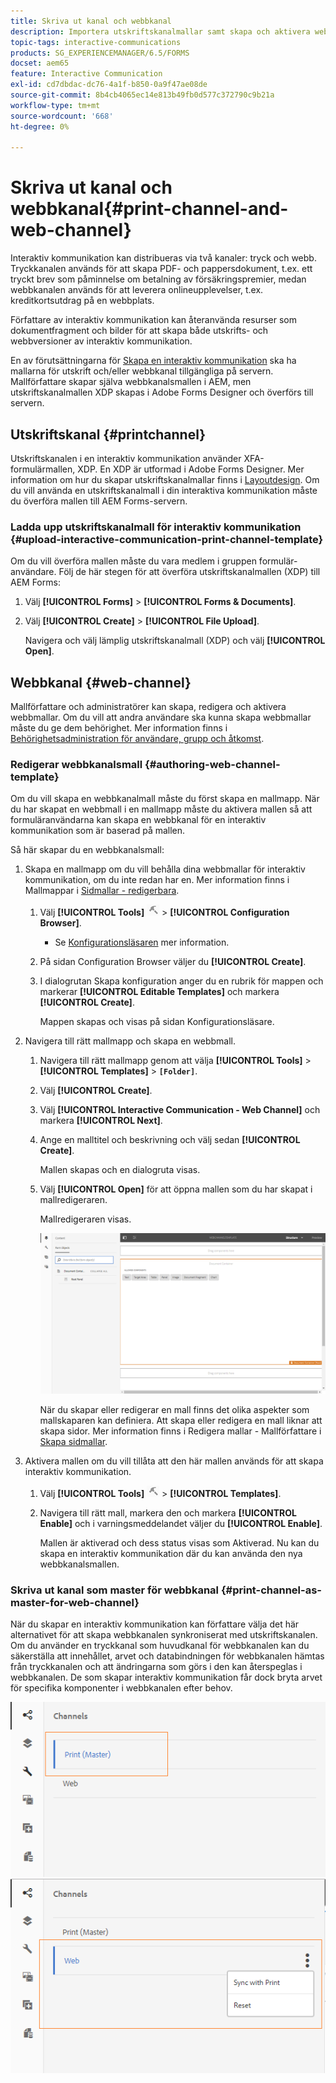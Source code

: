 ```yaml
---
title: Skriva ut kanal och webbkanal
description: Importera utskriftskanalmallar samt skapa och aktivera webbkanalsmallar
topic-tags: interactive-communications
products: SG_EXPERIENCEMANAGER/6.5/FORMS
docset: aem65
feature: Interactive Communication
exl-id: cd7dbdac-dc76-4a1f-b850-0a9f47ae08de
source-git-commit: 8b4cb4065ec14e813b49fb0d577c372790c9b21a
workflow-type: tm+mt
source-wordcount: '668'
ht-degree: 0%

---
```


# Skriva ut kanal och webbkanal{#print-channel-and-web-channel}

Interaktiv kommunikation kan distribueras via två kanaler: tryck och webb. Tryckkanalen används för att skapa PDF- och pappersdokument, t.ex. ett tryckt brev som påminnelse om betalning av försäkringspremier, medan webbkanalen används för att leverera onlineupplevelser, t.ex. kreditkortsutdrag på en webbplats.

Författare av interaktiv kommunikation kan återanvända resurser som dokumentfragment och bilder för att skapa både utskrifts- och webbversioner av interaktiv kommunikation.

En av förutsättningarna för [Skapa en interaktiv kommunikation](../../forms/using/create-interactive-communication.md) ska ha mallarna för utskrift och/eller webbkanal tillgängliga på servern. Mallförfattare skapar själva webbkanalsmallen i AEM, men utskriftskanalmallen XDP skapas i Adobe Forms Designer och överförs till servern.

## Utskriftskanal {#printchannel}

Utskriftskanalen i en interaktiv kommunikation använder XFA-formulärmallen, XDP. En XDP är utformad i Adobe Forms Designer. Mer information om hur du skapar utskriftskanalmallar finns i [Layoutdesign](../../forms/using/layout-design-details.md). Om du vill använda en utskriftskanalmall i din interaktiva kommunikation måste du överföra mallen till AEM Forms-servern.

### Ladda upp utskriftskanalmall för interaktiv kommunikation {#upload-interactive-communication-print-channel-template}

Om du vill överföra mallen måste du vara medlem i gruppen formulär-användare. Följ de här stegen för att överföra utskriftskanalmallen (XDP) till AEM Forms:

1. Välj **[!UICONTROL Forms]** > **[!UICONTROL Forms & Documents]**.

1. Välj **[!UICONTROL Create]** > **[!UICONTROL File Upload]**.

   Navigera och välj lämplig utskriftskanalmall (XDP) och välj **[!UICONTROL Open]**.

## Webbkanal {#web-channel}

Mallförfattare och administratörer kan skapa, redigera och aktivera webbmallar. Om du vill att andra användare ska kunna skapa webbmallar måste du ge dem behörighet. Mer information finns i [Behörighetsadministration för användare, grupp och åtkomst](/help/sites-administering/user-group-ac-admin.md).

### Redigerar webbkanalsmall {#authoring-web-channel-template}

Om du vill skapa en webbkanalmall måste du först skapa en mallmapp. När du har skapat en webbmall i en mallmapp måste du aktivera mallen så att formuläranvändarna kan skapa en webbkanal för en interaktiv kommunikation som är baserad på mallen.

Så här skapar du en webbkanalsmall:

1. Skapa en mallmapp om du vill behålla dina webbmallar för interaktiv kommunikation, om du inte redan har en. Mer information finns i Mallmappar i [Sidmallar - redigerbara](/help/sites-developing/page-templates-editable.md).

   1. Välj **[!UICONTROL Tools]** ![verktyg](assets/tools.png) > **[!UICONTROL Configuration Browser]**.
      * Se [Konfigurationsläsaren](/help/sites-administering/configurations.md) mer information.
   1. På sidan Configuration Browser väljer du **[!UICONTROL Create]**.
   1. I dialogrutan Skapa konfiguration anger du en rubrik för mappen och markerar **[!UICONTROL Editable Templates]** och markera **[!UICONTROL Create]**.

      Mappen skapas och visas på sidan Konfigurationsläsare.

1. Navigera till rätt mallmapp och skapa en webbmall.

   1. Navigera till rätt mallmapp genom att välja **[!UICONTROL Tools]** > **[!UICONTROL Templates]** > **`[Folder]`**.
   1. Välj **[!UICONTROL Create]**.
   1. Välj **[!UICONTROL Interactive Communication - Web Channel]** och markera **[!UICONTROL Next]**.
   1. Ange en malltitel och beskrivning och välj sedan **[!UICONTROL Create]**.

      Mallen skapas och en dialogruta visas.

   1. Välj **[!UICONTROL Open]** för att öppna mallen som du har skapat i mallredigeraren.

      Mallredigeraren visas.

      ![webbkanalmall](assets/webchanneltemplate.png)

      När du skapar eller redigerar en mall finns det olika aspekter som mallskaparen kan definiera. Att skapa eller redigera en mall liknar att skapa sidor. Mer information finns i Redigera mallar - Mallförfattare i [Skapa sidmallar](/help/sites-authoring/templates.md).

1. Aktivera mallen om du vill tillåta att den här mallen används för att skapa interaktiv kommunikation.

   1. Välj **[!UICONTROL Tools]** ![verktyg](assets/tools.png) > **[!UICONTROL Templates]**.
   1. Navigera till rätt mall, markera den och markera **[!UICONTROL Enable]** och i varningsmeddelandet väljer du **[!UICONTROL Enable]**.

      Mallen är aktiverad och dess status visas som Aktiverad. Nu kan du skapa en interaktiv kommunikation där du kan använda den nya webbkanalsmallen.

### Skriva ut kanal som master för webbkanal {#print-channel-as-master-for-web-channel}

När du skapar en interaktiv kommunikation kan författare välja det här alternativet för att skapa webbkanalen synkroniserat med utskriftskanalen. Om du använder en tryckkanal som huvudkanal för webbkanalen kan du säkerställa att innehållet, arvet och databindningen för webbkanalen hämtas från tryckkanalen och att ändringarna som görs i den kan återspeglas i webbkanalen. De som skapar interaktiv kommunikation får dock bryta arvet för specifika komponenter i webbkanalen efter behov.

![Skriva ut kanal som master](assets/create_ic_print_master_new.png) ![Webbkanal med utskriftskanal som master](assets/create_ic_print_master_web_new.png)
